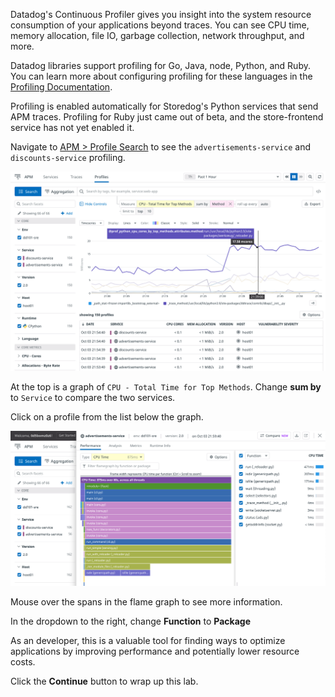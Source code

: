 
Datadog's Continuous Profiler gives you insight into the system resource consumption of your applications beyond traces. You can see CPU time, memory allocation, file IO, garbage collection, network throughput, and more.

Datadog libraries support profiling for Go, Java, node, Python, and Ruby. You can learn more about configuring profiling for these languages in the [Profiling Documentation](https://docs.datadoghq.com/tracing/profiler/).

Profiling is enabled automatically for Storedog's Python services that send APM traces. Profiling for Ruby just came out of beta, and the store-frontend service has not yet enabled it.

Navigate to [APM > Profile Search](https://app.datadoghq.com/profiling/search) to see the `advertisements-service` and `discounts-service` profiling.

![APM profile search page](./assets/apm_profile_search.png)

At the top is a graph of `CPU - Total Time for Top Methods`. Change **sum by** to `Service` to compare the two services.

Click on a profile from the list below the graph.

![Profile detail](./assets/profile_detail.png)

Mouse over the spans in the flame graph to see more information. 

In the dropdown to the right, change **Function** to **Package**

As an developer, this is a valuable tool for finding ways to optimize applications by improving performance and potentially lower resource costs.

Click the **Continue** button to wrap up this lab.
